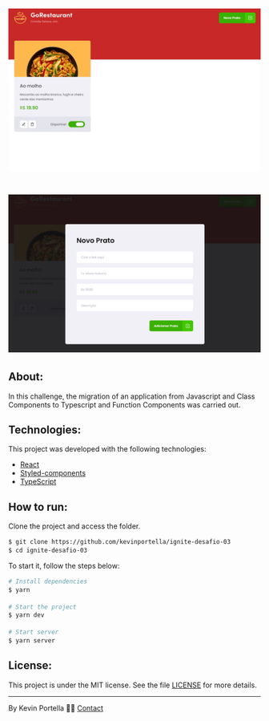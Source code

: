 <h1 align="center">
    <img src='./Go_restaurant.jpg'>
</h1>

<h1 align="center">
    <img src='./Go_restaurant_modal.jpg'>
</h1>

## About: 

In this challenge, the migration of an application from Javascript and Class Components to Typescript and Function Components was carried out.

## Technologies:

This project was developed with the following technologies: 

- [React](https://reactjs.org)
- [Styled-components](https://styled-components.com)
- [TypeScript](https://www.typescriptlang.org/)

## How to run:

Clone the project and access the folder.

```bash
$ git clone https://github.com/kevinportella/ignite-desafio-03
$ cd ignite-desafio-03
```

To start it, follow the steps below: 
```bash
# Install dependencies
$ yarn

# Start the project 
$ yarn dev

# Start server 
$ yarn server
```

## License:

This project is under the MIT license. See the file [LICENSE](LICENSE.md) for more details.

---

By Kevin Portella 👋🏽 [Contact](https://www.linkedin.com/in/kevin-bohry-58a4614b/)

